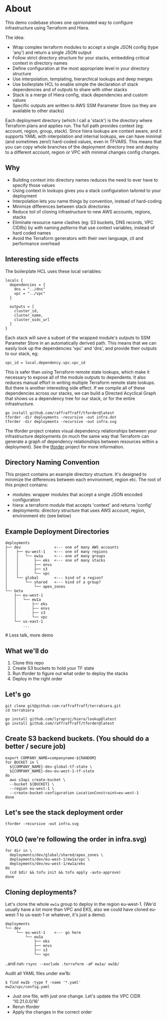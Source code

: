 # About
This demo codebase shows one opinionated way to configure infrastructure using Terraform and Hiera.

The idea:
- Wrap complex terraform modules to accept a single JSON config (type 'any') and return a single JSON output
- Follow strict directory structure for your stacks, embedding critical context in directory names
- Define configuration at the most appropriate level in your directory structure
- Use interpolation, templating, hierarchical lookups and deep merges
- Use boilerplate HCL to enable simple the declaration of stack dependencies and of outputs to share with other stacks
- Stack is a merge of Hiera config, stack dependencies and custom values
- Specific outputs are written to AWS SSM Parameter Store (so they are available to other stacks)

Each deployment directory (which I call a 'stack') is the directory where Terraform plans and applies run. The full path provides context (eg: account, region, group, stack). Since hiera lookups are context aware, and it supports YAML with interpolation and internal lookups, we can have minimal (and sometimes zero!) hard-coded values, even in TFVARS. This means that you can copy whole branches of the deployment directory tree and deploy to a different account, region or VPC with minimal changes config changes.

## Why
- Building context into directory names reduces the need to ever have to specify those values
- Using context in lookups gives you a stack configuration tailored to your deployment
- Interpolation lets you name things by convention, instead of hard-coding
- Minimize differences between stack directories
- Reduce toil of cloning infrastructure to new AWS accounts, regions, stacks
- Eliminate resource name clashes (eg: S3 buckets, DNS records, VPC CIDRs) by with naming _patterns_ that use context variables, instead of hard coded names
- Avoid the Terraform generators with their own language, cli and performance overhead

## Interesting side effects
The boilerplate HCL uses these local variables:
```
locals {
  dependencies = {
    dns = "../dns"
    vpc = "../vpc"
  }

  outputs = [
    cluster_id,
    cluster_name,
    cluster_oidc_url
  ]
}
```

Each stack will save a subset of the wrapped module's outputs to SSM Parameter Store in an automatically derived path. This means that we can easily look up the dependencies 'vpc' and 'dns', and provide their outputs to our stack, eg:

```
vpc_id = local.dependency.vpc.vpc_id
```

This is safer than using Terraform remote state lookups, which make it necessary to expose all of the module outputs to dependents. It also reduces manual effort in writing multiple Terraform remote state lookups. But there is another interesting side effect. If we compile all of these dependencies across our stacks, we can build a Directed Acyclical Graph that shows us a dependency tree for our stack, or for the entire infrastructure. 

```
go install github.com/raffraffraff/tforder@latest
tforder -dir deployments -recursive -out infra.dot
tforder -dir deployments -recursive -out infra.svg
```

The tforder project creates visual dependency relationships between your infrastructure deployments (in much the same way that Terraform can generate a graph of dependency relationships between resources within a deployment). See the [tforder](https://github.com/raffraffraff/tforder) project for more information.

## Directory Naming Convention
This project contains an example directory structure. It's designed to minimize the differences between each environment, region etc. The root of this project contains:
- modules: wrapper modules that accept a single JSON encoded configuration
- hiera: a terraform module that accepts 'context' and returns 'config'
- deployments: directory structure that uses AWS account, region, environment etc (see below)

## Example Deployment Directories
```
deployments
├── dev               <--- one of many AWS accounts
│    ├── eu-west-1    <--- one of many regions
│    │   └── ew1a     <--- one of many groups
│    │       ├── eks  <--- one of many stacks
│    │       ├── envs
│    │       ├── s3
│    │       └── vpc
│    └── global       <--- kind of a region?
│        └── shared   <--- kind of a group?
│            └── apex_zones
└── beta              
    ├── eu-west-1
    │   └── ew1a
    │       ├── eks
    │       ├── envs
    │       ├── s3
    │       └── vpc
    └── us-east-1
        ...
```

# Less talk, more demo
## What we'll do
1. Clone this repo
2. Create S3 buckets to hold your TF state
3. Run tforder to figure out what order to deploy the stacks
4. Deploy in the right order

## Let's go
```
git clone git@github.com:raffraffraff/terrahiera.git
cd terrahiera

go install github.com/lyraproj/hiera/lookup@latest
go install github.com/raffraffraff/tforder@latest
```

## Create S3 backend buckets. (You should do a better / secure job)
```
export COMPANY_NAME=companyname-${RANDOM}
for BUCKET in \
  ${COMPANY_NAME}-dev-global-tf-state \
  ${COMPANY_NAME}-dev-eu-west-1-tf-state
do
  aws s3api create-bucket \
  --bucket ${BUCKET} \
  --region eu-west-1 \
  --create-bucket-configuration LocationConstraint=eu-west-1
done
```

## Let's see the stack deployment order
`tforder -recursive -out infra.svg`

## YOLO (we're following the order in infra.svg)
```
for dir in \
  deployments/dev/global/shared/apex_zones \
  deployments/dev/eu-west-1/ew1a/vpc \
  deployments/dev/eu-west-1/ew1a/eks
do
  (cd $dir && tofu init && tofu apply -auto-approve)
done
```

## Cloning deployments?
Let's clone the whole `ew1a` group to deploy in the region eu-west-1. (We'd usually have a lot more than VPC and EKS, also we could have cloned eu-west-1 to us-east-1 or whatever, it's just a demo).

```
deployments
└── dev
     └── eu-west-1    <--- go here
         └── ew1a
             ├── eks
             ├── envs
             ├── s3
             └── vpc
```

..and run:
`rsync --exclude .terraform -aP ew1a/ ew1b/`

Audit all YAML files under ew1b:
```
$ find ew1b -type f -name '*.yaml'
ew2a/vpc/config.yaml
```

* Just one file, with just one change. Let's update the VPC CIDR '10.21.0.0/16'
* Rerun tforder
* Apply the changes in the correct order

